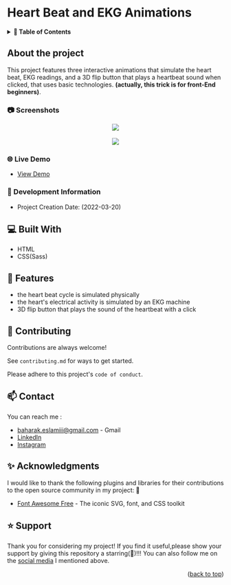 # Heart Beat and EKG Animations

<a name="readme-top"></a>

<!-- TABLE OF CONTENTS -->
<details>
<summary><strong> 📓 Table of Contents</strong></summary>
  <ol>
    <li>
      <a href="#about-the-project">About The Project</a>
         <ul>
           <li><a href="#screenshot">Screenshot</a></li>
         </ul>
          <ul>
           <li><a href="#live demo">Live Demo</a></li>
         </ul>
          <ul>
           <li><a href="#development information">Development Information</a></li>
         </ul>
    </li>
    <li>
      <a href="#built-with">Built With</a>
    </li>
    <li>
      <a href="#featurs">Features</a>
    </li>
    <li>
      <a href="#contributing">Contributing</a>
    </li>
    <li>
      <a href="#contact">Contact</a>
    </li>
    <li>
      <a href="#acknowledgments">Acknowledgments</a>
    </li>
    <li>
      <a href="#support">Support</a>
    </li>
  </ol>
  </details>


<!-- ABOUT THE PROJECT -->

## About the project

This project features three interactive animations that simulate the heart beat, EKG readings, and a 3D flip button that plays a heartbeat sound when clicked, that uses  basic technologies. **(actually, this trick is for front-End beginners)**.


<!-- SCREEN SHOT -->

### 📷  Screenshots

<div align="center">
   <img src="https://github.com/Baharak-Eslamiii/HeartBeatAndEkgAnimations/assets/152727444/aefd63ef-8b5d-4028-b3ca-ceb04bfac7a6" />
</div>

<br>

<div align="center">
   <img src="https://github.com/Baharak-Eslamiii/HeartBeatAndEkgAnimations/assets/152727444/d5b11fc0-c5b4-41d6-8e3c-9de22057e76e" />
</div>


<!-- LIVE DEMO -->

### 🌐 Live Demo

  - [View Demo](https://baharak-eslamiii.github.io/HeartBeatAndEkgAnimations/)
  
  
<!-- DEVELOPMENT INFORMATION -->

### 📅  Development Information 

 - Project Creation Date:  (2022-03-20)
  
  
<!-- BUTILT WITH -->

## 💻 Built With

- HTML
- CSS(Sass)

 
<!-- FEATURES -->

## 📝  Features 

- the heart beat cycle is simulated physically 
- the heart's electrical activity is simulated by an EKG machine
- 3D flip button that plays the sound of the heartbeat with a click 
    
    
<!-- CONTRIBUTING -->

## 👐 Contributing  

Contributions are always welcome!

See `contributing.md` for ways to get started.

Please adhere to this project's `code of conduct`.


<!-- CONTACT -->

## 📫  Contact

You can reach me :
- [baharak.eslamiii@gmail.com](#) - Gmail
- [LinkedIn](https://linkedin.com/in/baharak-eslami)
- [Instagram](https://instagram.com/baharak_eslami_web)
 

<!-- ACKNOWLEDGMENTS -->

##  ✨ Acknowledgments

I would like to thank the following plugins and libraries for their contributions to the open source community in my project: 🙇

- [Font Awesome Free](https://fontawesome.com/) - The iconic SVG, font, and CSS toolkit


<!-- SUPPORT -->

##  ⭐ Support
Thank you for considering my project! If you find it useful,please 
show your support by giving this repository a starring(🌟)!!! 
You can also follow me on the [social media](#contact) I mentioned above.


<p align="right">(<a href="#readme-top">back to top</a>)</p>

